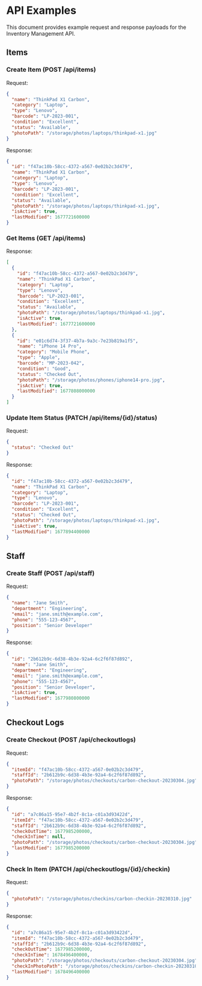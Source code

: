 # API Examples

This document provides example request and response payloads for the Inventory Management API.

## Items

### Create Item (POST /api/items)

Request:
```json
{
  "name": "ThinkPad X1 Carbon",
  "category": "Laptop",
  "type": "Lenovo",
  "barcode": "LP-2023-001",
  "condition": "Excellent",
  "status": "Available",
  "photoPath": "/storage/photos/laptops/thinkpad-x1.jpg"
}
```

Response:
```json
{
  "id": "f47ac10b-58cc-4372-a567-0e02b2c3d479",
  "name": "ThinkPad X1 Carbon",
  "category": "Laptop",
  "type": "Lenovo",
  "barcode": "LP-2023-001",
  "condition": "Excellent",
  "status": "Available",
  "photoPath": "/storage/photos/laptops/thinkpad-x1.jpg",
  "isActive": true,
  "lastModified": 1677721600000
}
```

### Get Items (GET /api/items)

Response:
```json
[
  {
    "id": "f47ac10b-58cc-4372-a567-0e02b2c3d479",
    "name": "ThinkPad X1 Carbon",
    "category": "Laptop",
    "type": "Lenovo",
    "barcode": "LP-2023-001",
    "condition": "Excellent",
    "status": "Available",
    "photoPath": "/storage/photos/laptops/thinkpad-x1.jpg",
    "isActive": true,
    "lastModified": 1677721600000
  },
  {
    "id": "e01c6d74-3f37-4b7a-9a3c-7e23b819a1f5",
    "name": "iPhone 14 Pro",
    "category": "Mobile Phone",
    "type": "Apple",
    "barcode": "MP-2023-042",
    "condition": "Good",
    "status": "Checked Out",
    "photoPath": "/storage/photos/phones/iphone14-pro.jpg",
    "isActive": true,
    "lastModified": 1677808000000
  }
]
```

### Update Item Status (PATCH /api/items/{id}/status)

Request:
```json
{
  "status": "Checked Out"
}
```

Response:
```json
{
  "id": "f47ac10b-58cc-4372-a567-0e02b2c3d479",
  "name": "ThinkPad X1 Carbon",
  "category": "Laptop",
  "type": "Lenovo",
  "barcode": "LP-2023-001",
  "condition": "Excellent",
  "status": "Checked Out",
  "photoPath": "/storage/photos/laptops/thinkpad-x1.jpg",
  "isActive": true,
  "lastModified": 1677894400000
}
```

## Staff

### Create Staff (POST /api/staff)

Request:
```json
{
  "name": "Jane Smith",
  "department": "Engineering",
  "email": "jane.smith@example.com",
  "phone": "555-123-4567",
  "position": "Senior Developer"
}
```

Response:
```json
{
  "id": "2b612b9c-6d38-4b3e-92a4-6c2f6f87d892",
  "name": "Jane Smith",
  "department": "Engineering",
  "email": "jane.smith@example.com",
  "phone": "555-123-4567",
  "position": "Senior Developer",
  "isActive": true,
  "lastModified": 1677980800000
}
```

## Checkout Logs

### Create Checkout (POST /api/checkoutlogs)

Request:
```json
{
  "itemId": "f47ac10b-58cc-4372-a567-0e02b2c3d479",
  "staffId": "2b612b9c-6d38-4b3e-92a4-6c2f6f87d892",
  "photoPath": "/storage/photos/checkouts/carbon-checkout-20230304.jpg"
}
```

Response:
```json
{
  "id": "a7c86a15-95e7-4b2f-8c1a-c01a3d93422d",
  "itemId": "f47ac10b-58cc-4372-a567-0e02b2c3d479",
  "staffId": "2b612b9c-6d38-4b3e-92a4-6c2f6f87d892",
  "checkOutTime": 1677985200000,
  "checkInTime": null,
  "photoPath": "/storage/photos/checkouts/carbon-checkout-20230304.jpg",
  "lastModified": 1677985200000
}
```

### Check In Item (PATCH /api/checkoutlogs/{id}/checkin)

Request:
```json
{
  "photoPath": "/storage/photos/checkins/carbon-checkin-20230310.jpg"
}
```

Response:
```json
{
  "id": "a7c86a15-95e7-4b2f-8c1a-c01a3d93422d",
  "itemId": "f47ac10b-58cc-4372-a567-0e02b2c3d479",
  "staffId": "2b612b9c-6d38-4b3e-92a4-6c2f6f87d892",
  "checkOutTime": 1677985200000,
  "checkInTime": 1678496400000,
  "photoPath": "/storage/photos/checkouts/carbon-checkout-20230304.jpg",
  "checkInPhotoPath": "/storage/photos/checkins/carbon-checkin-20230310.jpg",
  "lastModified": 1678496400000
}
``` 